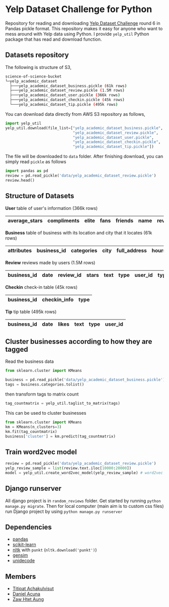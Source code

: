 # Yelp Dataset Challenge for Python

Repository for reading and downloading [Yelp Dataset Challenge](http://www.yelp.com/dataset_challenge)
round 6 in Pandas pickle format. This repository makes it easy for anyone who want to mess around with Yelp data using Python.
I provide `yelp_util` Python package that has read and download function.

## Datasets repository

The following is structure of S3,

```bash
science-of-science-bucket
└─yelp_academic_dataset
  ├───yelp_academic_dataset_business.pickle (61k rows)
  ├───yelp_academic_dataset_review.pickle (1.5M rows)
  ├───yelp_academic_dataset_user.pickle (366k rows)
  ├───yelp_academic_dataset_checkin.pickle (45k rows)
  └───yelp_academic_dataset_tip.pickle (495k rows)
```

You can download data directly from AWS S3 repository as follows,

```python
import yelp_util
yelp_util.download(file_list=["yelp_academic_dataset_business.pickle",
                              "yelp_academic_dataset_review.pickle",
                              "yelp_academic_dataset_user.pickle",
                              "yelp_academic_dataset_checkin.pickle",
                              "yelp_academic_dataset_tip.pickle"])
```

The file will be downloaded to `data` folder. After finishing download, you can simply read
`pickle` as follows

```python
import pandas as pd
review = pd.read_pickle('data/yelp_academic_dataset_review.pickle')
review.head()
```


## Structure of Datasets

**User** table of user's information (366k rows)

average_stars | compliments | elite | fans | friends | name | review_count | type | user_id | votes | yelping_since
:---: | :---: | :---: | :---: | :---: | :---: | :---: | :---: | :---: | :---: | :---: |


**Business** table of business with its location and city that it locates (61k rows)

attributes | business_id | categories	| city | full_address | hours | latitude | longitude | name | neighborhoods | open | review_count | stars | state | type
:---: | :---: | :---: | :---: | :---: | :---: | :---: | :---: | :---: | :---: | :---: | :---: | :---: | :---: | :---: |

**Review** reviews made by users (1.5M rows)

business_id | date | review_id | stars | text | type | user_id | type | votes_cool | votes_funny | votes_useful
:---: | :---: | :---: | :---: | :---: | :---: | :---: | :---: | :---: | :---: | :---: |

**Checkin** check-in table (45k rows)

business_id | checkin_info | type |
:---: | :---: | :---: |

**Tip** tip table (495k rows)

business_id | date | likes | text | type | user_id |
---: | :---: | :---: | :---: | :---: |  :---: |


## Cluster businesses according to how they are tagged

Read the business data

```python
from sklearn.cluster import KMeans

business = pd.read_pickle('data/yelp_academic_dataset_business.pickle')
tags = business.categories.tolist()
```

then transform tags to matrix count

```python
tag_countmatrix = yelp_util.taglist_to_matrix(tags)
```

This can be used to cluster businesses

```python
from sklearn.cluster import KMeans
km = KMeans(n_clusters=3)
km.fit(tag_countmatrix)
business['cluster'] = km.predict(tag_countmatrix)
```


## Train word2vec model

```python
review = pd.read_pickle('data/yelp_academic_dataset_review.pickle')
yelp_review_sample = list(review.text.iloc[10000:20000])
model = yelp_util.create_word2vec_model(yelp_review_sample) # word2vec model
```


## Django runserver

All django project is in `random_reviews` folder. Get started by running `python manage.py migrate`.
Then for local computer (main aim is to custom css files) run Django project by using `python manage.py runserver`


## Dependencies

- [pandas](http://pandas.pydata.org/)
- [scikit-learn](http://scikit-learn.org/stable/)
- [nltk](http://www.nltk.org/) with `punkt` (`nltk.download('punkt')`)
- [gensim](https://radimrehurek.com/gensim/)
- [unidecode](https://pypi.python.org/pypi/Unidecode)


## Members

- [Titipat Achakulvisut](http://titipata.github.io)
- [Daniel Acuna](http://www.scienceofscience.org)
- [Zaw Htet Aung](https://github.com/z-zawhtet-a)
